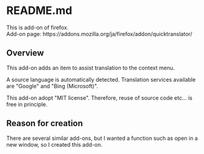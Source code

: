 <h1>README.md</h1>

<p>
  This is add-on of firefox.<br>
  Add-on page: https://addons.mozilla.org/ja/firefox/addon/quicktranslator/
</p>

<h2>Overview</h2>
  <p>
    This add-on adds an item to assist translation to the context menu.
  </p>
  <p>
    A source language is automatically detected.
    Translation services available are "Google" and "Bing (Microsoft)".
  </p>
  <p>
    This add-on adopt "MIT license". Therefore, reuse of source code etc... is free in principle.
  </p>

<h2>Reason for creation</h2>
  <p>
    There are several similar add-ons, but I wanted a function such as open in a new window, so I created this add-on.
  </p>
